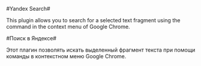 #Yandex Search#

This plugin allows you to search for a selected text fragment using the command in the context menu of Google Chrome.


#Поиск в Яндексе#

Этот плагин позволять искать выделенный фрагмент текста при помощи команды в контекстном меню Google Chrome.


